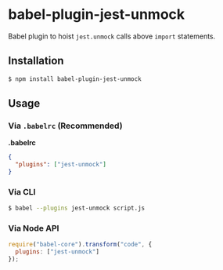 # babel-plugin-jest-unmock

Babel plugin to hoist `jest.unmock` calls above `import` statements.

## Installation

```sh
$ npm install babel-plugin-jest-unmock
```

## Usage

### Via `.babelrc` (Recommended)

**.babelrc**

```json
{
  "plugins": ["jest-unmock"]
}
```

### Via CLI

```sh
$ babel --plugins jest-unmock script.js
```

### Via Node API

```javascript
require("babel-core").transform("code", {
  plugins: ["jest-unmock"]
});
```

